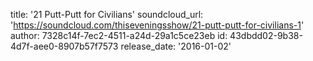title: '21 Putt-Putt for Civilians'
soundcloud_url: 'https://soundcloud.com/thiseveningsshow/21-putt-putt-for-civilians-1'
author: 7328c14f-7ec2-4511-a24d-29a1c5ce23eb
id: 43dbdd02-9b38-4d7f-aee0-8907b57f7573
release_date: '2016-01-02'
